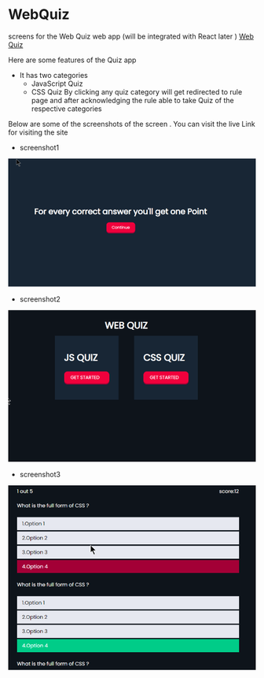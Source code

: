 # WebQuiz
screens for the Web Quiz web app (will be integrated with React later )
[Web Quiz](https://testing2364.netlify.app/)

Here are some features of the Quiz app
- It has two categories
  - JavaScript Quiz
  - CSS Quiz
By clicking any quiz category will get redirected to rule page and after acknowledging
the  rule able to take Quiz of the respective categories


Below are some of the screenshots of the screen . You can visit the live Link for visiting the site

- screenshot1
 
![Image1](./Images/img1.png)

- screenshot2

![Image2](./Images/img2.png)


- screenshot3

![Image3](./Images/img3.png)
